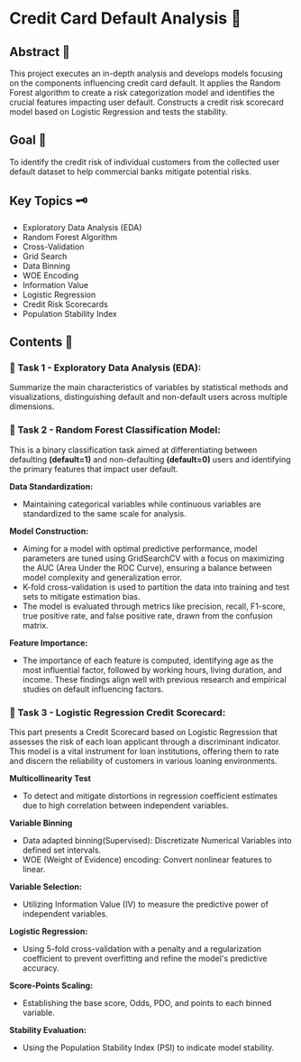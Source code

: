 # Credit Card Default Analysis 🌟

## Abstract 📘
This project executes an in-depth analysis and develops models focusing on the components influencing credit card default. It applies the Random Forest algorithm to create a risk categorization model and identifies the crucial features impacting user default. Constructs a credit risk scorecard model based on Logistic Regression and tests the stability.

## Goal 🎯
To identify the credit risk of individual customers from the collected user default dataset to help commercial banks mitigate potential risks.

## Key Topics 🗝️
- Exploratory Data Analysis (EDA)
- Random Forest Algorithm
- Cross-Validation
- Grid Search
- Data Binning
- WOE Encoding
- Information Value
- Logistic Regression
- Credit Risk Scorecards
- Population Stability Index

## Contents 📝

### 📌 Task 1 - Exploratory Data Analysis (EDA):

Summarize the main characteristics of variables by statistical methods and visualizations, distinguishing default and non-default users across multiple dimensions.

### 📌 Task 2 - Random Forest Classification Model:

This is a binary classification task aimed at differentiating between defaulting **(default=1)** and non-defaulting **(default=0)** users and identifying the primary features that impact user default.

**Data Standardization:**
  
- Maintaining categorical variables while continuous variables are standardized to the same scale for analysis.
  
**Model Construction:**

-	Aiming for a model with optimal predictive performance, model parameters are tuned using GridSearchCV with a focus on maximizing the AUC (Area Under the ROC Curve), ensuring a balance between model complexity and generalization error. 
-	K-fold cross-validation is used to partition the data into training and test sets to mitigate estimation bias. 
-	The model is evaluated through metrics like precision, recall, F1-score, true positive rate, and false positive rate, drawn from the confusion matrix.


  
**Feature Importance:**
- The importance of each feature is computed, identifying age as the most influential factor, followed by working hours, living duration, and income. These findings align well with previous research and empirical studies on default influencing factors.


### 📌 Task 3 - Logistic Regression Credit Scorecard:

This part presents a Credit Scorecard based on Logistic Regression that assesses the risk of each loan applicant through a discriminant indicator. This model is a vital instrument for loan institutions, offering them to rate and discern the reliability of customers in various loaning environments. 
  
**Multicollinearity Test**
  
- To detect and mitigate distortions in regression coefficient estimates due to high correlation between independent variables.

**Variable Binning**

- Data adapted binning(Supervised): Discretizate Numerical Variables into defined set intervals.
- WOE (Weight of Evidence) encoding: Convert nonlinear features to linear.

**Variable Selection:**
  
- Utilizing Information Value (IV) to measure the predictive power of independent variables.
  
**Logistic Regression:**

- Using 5-fold cross-validation with a penalty and a regularization coefficient to prevent overfitting and refine the model's predictive accuracy.
  
**Score-Points Scaling:**

- Establishing the base score, Odds, PDO, and points to each binned variable.
  
**Stability Evaluation:**
  
- Using the Population Stability Index (PSI) to indicate model stability.
